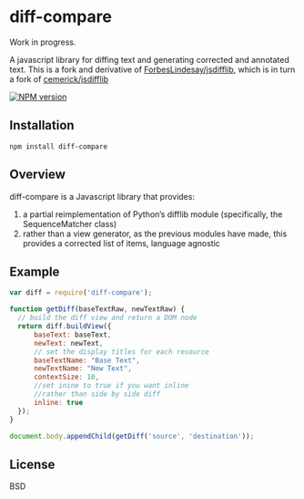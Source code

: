 # diff-compare

Work in progress.

A javascript library for diffing text and generating corrected and annotated text.  This is a fork and derivative of
[ForbesLindesay/jsdifflib](https://github.com/ForbesLindesay/jsdifflib), which is in turn a fork of [cemerick/jsdifflib](https://github.com/cemerick/jsdifflib)

[![NPM version](https://img.shields.io/npm/v/diff-compare.svg)](http://badge.fury.io/js/diff-compare)

## Installation

    npm install diff-compare

## Overview

diff-compare is a Javascript library that provides:

1. a partial reimplementation of Python’s difflib module (specifically, the SequenceMatcher class)
2. rather than a view generator, as the previous modules have made, this provides a corrected list of items, language agnostic

## Example

```js
var diff = require('diff-compare');

function getDiff(baseTextRaw, newTextRaw) {
  // build the diff view and return a DOM node
  return diff.buildView({
      baseText: baseText,
      newText: newText,
      // set the display titles for each resource
      baseTextName: "Base Text",
      newTextName: "New Text",
      contextSize: 10,
      //set inine to true if you want inline
      //rather than side by side diff
      inline: true
  });
}

document.body.appendChild(getDiff('source', 'destination'));
```

## License

  BSD